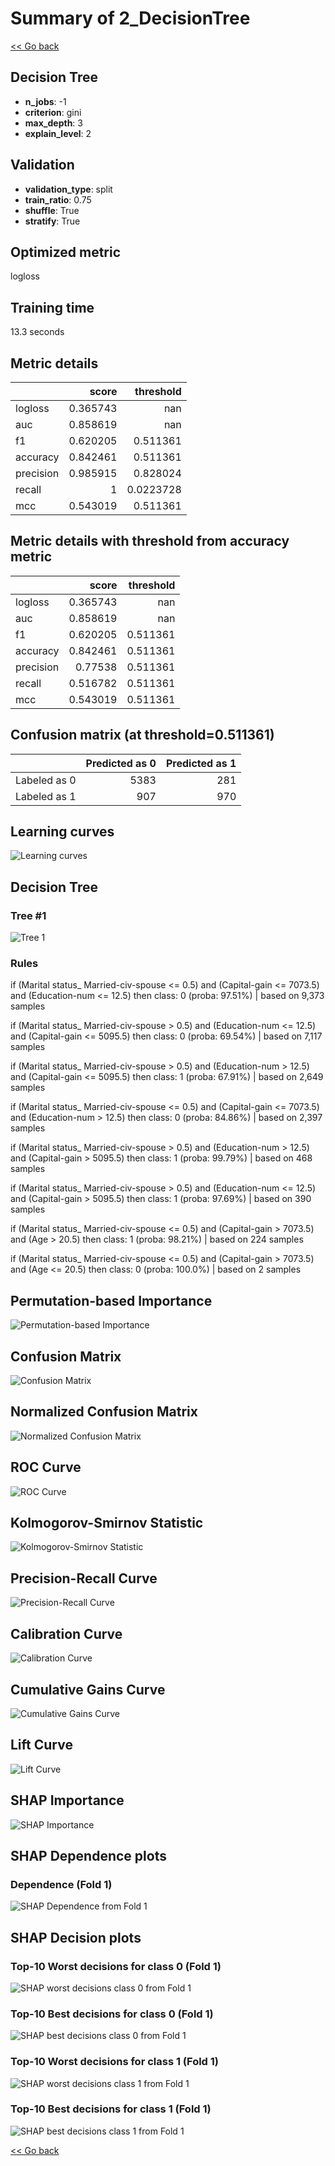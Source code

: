 # Summary of 2_DecisionTree

[<< Go back](../README.md)


## Decision Tree
- **n_jobs**: -1
- **criterion**: gini
- **max_depth**: 3
- **explain_level**: 2

## Validation
 - **validation_type**: split
 - **train_ratio**: 0.75
 - **shuffle**: True
 - **stratify**: True

## Optimized metric
logloss

## Training time

13.3 seconds

## Metric details
|           |    score |   threshold |
|:----------|---------:|------------:|
| logloss   | 0.365743 | nan         |
| auc       | 0.858619 | nan         |
| f1        | 0.620205 |   0.511361  |
| accuracy  | 0.842461 |   0.511361  |
| precision | 0.985915 |   0.828024  |
| recall    | 1        |   0.0223728 |
| mcc       | 0.543019 |   0.511361  |


## Metric details with threshold from accuracy metric
|           |    score |   threshold |
|:----------|---------:|------------:|
| logloss   | 0.365743 |  nan        |
| auc       | 0.858619 |  nan        |
| f1        | 0.620205 |    0.511361 |
| accuracy  | 0.842461 |    0.511361 |
| precision | 0.77538  |    0.511361 |
| recall    | 0.516782 |    0.511361 |
| mcc       | 0.543019 |    0.511361 |


## Confusion matrix (at threshold=0.511361)
|              |   Predicted as 0 |   Predicted as 1 |
|:-------------|-----------------:|-----------------:|
| Labeled as 0 |             5383 |              281 |
| Labeled as 1 |              907 |              970 |

## Learning curves
![Learning curves](learning_curves.png)

## Decision Tree 

### Tree #1
![Tree 1](learner_fold_0_tree.svg)

### Rules

if (Marital status_ Married-civ-spouse <= 0.5) and (Capital-gain <= 7073.5) and (Education-num <= 12.5) then class: 0 (proba: 97.51%) | based on 9,373 samples

if (Marital status_ Married-civ-spouse > 0.5) and (Education-num <= 12.5) and (Capital-gain <= 5095.5) then class: 0 (proba: 69.54%) | based on 7,117 samples

if (Marital status_ Married-civ-spouse > 0.5) and (Education-num > 12.5) and (Capital-gain <= 5095.5) then class: 1 (proba: 67.91%) | based on 2,649 samples

if (Marital status_ Married-civ-spouse <= 0.5) and (Capital-gain <= 7073.5) and (Education-num > 12.5) then class: 0 (proba: 84.86%) | based on 2,397 samples

if (Marital status_ Married-civ-spouse > 0.5) and (Education-num > 12.5) and (Capital-gain > 5095.5) then class: 1 (proba: 99.79%) | based on 468 samples

if (Marital status_ Married-civ-spouse > 0.5) and (Education-num <= 12.5) and (Capital-gain > 5095.5) then class: 1 (proba: 97.69%) | based on 390 samples

if (Marital status_ Married-civ-spouse <= 0.5) and (Capital-gain > 7073.5) and (Age > 20.5) then class: 1 (proba: 98.21%) | based on 224 samples

if (Marital status_ Married-civ-spouse <= 0.5) and (Capital-gain > 7073.5) and (Age <= 20.5) then class: 0 (proba: 100.0%) | based on 2 samples





## Permutation-based Importance
![Permutation-based Importance](permutation_importance.png)
## Confusion Matrix

![Confusion Matrix](confusion_matrix.png)


## Normalized Confusion Matrix

![Normalized Confusion Matrix](confusion_matrix_normalized.png)


## ROC Curve

![ROC Curve](roc_curve.png)


## Kolmogorov-Smirnov Statistic

![Kolmogorov-Smirnov Statistic](ks_statistic.png)


## Precision-Recall Curve

![Precision-Recall Curve](precision_recall_curve.png)


## Calibration Curve

![Calibration Curve](calibration_curve_curve.png)


## Cumulative Gains Curve

![Cumulative Gains Curve](cumulative_gains_curve.png)


## Lift Curve

![Lift Curve](lift_curve.png)



## SHAP Importance
![SHAP Importance](shap_importance.png)

## SHAP Dependence plots

### Dependence (Fold 1)
![SHAP Dependence from Fold 1](learner_fold_0_shap_dependence.png)

## SHAP Decision plots

### Top-10 Worst decisions for class 0 (Fold 1)
![SHAP worst decisions class 0 from Fold 1](learner_fold_0_shap_class_0_worst_decisions.png)
### Top-10 Best decisions for class 0 (Fold 1)
![SHAP best decisions class 0 from Fold 1](learner_fold_0_shap_class_0_best_decisions.png)
### Top-10 Worst decisions for class 1 (Fold 1)
![SHAP worst decisions class 1 from Fold 1](learner_fold_0_shap_class_1_worst_decisions.png)
### Top-10 Best decisions for class 1 (Fold 1)
![SHAP best decisions class 1 from Fold 1](learner_fold_0_shap_class_1_best_decisions.png)

[<< Go back](../README.md)

